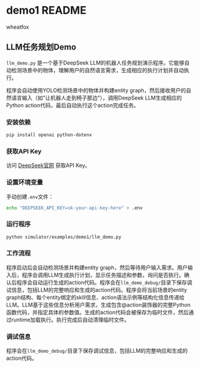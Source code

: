 # demo1 README
wheatfox

## LLM任务规划Demo

`llm_demo.py` 是一个基于DeepSeek LLM的机器人任务规划演示程序。它能够自动检测场景中的物体，理解用户的自然语言需求，生成相应的执行计划并自动执行。

程序会自动使用YOLO检测场景中的物体并构建entity graph，然后接收用户的自然语言输入（如"让机器人走到椅子那边"），调用DeepSeek LLM生成相应的Python action代码，最后自动执行这个action完成任务。

### 安装依赖

```bash
pip install openai python-dotenv
```

### 获取API Key
访问 [DeepSeek官网](https://platform.deepseek.com/) 获取API Key。

### 设置环境变量

手动创建`.env`文件：
```bash
echo "DEEPSEEK_API_KEY=sk-your-api-key-here" > .env
```

### 运行程序

```bash
python simulator/examples/demo1/llm_demo.py
```

### 工作流程

程序启动后会自动检测场景并构建entity graph，然后等待用户输入需求。用户输入后，程序会调用LLM生成执行计划，显示任务描述和参数，询问是否执行。确认后程序会自动运行生成的action代码。程序会在`llm_demo_debug/`目录下保存调试信息，包括LLM的完整响应和生成的action代码。程序会将当前场景的entity graph结构、每个entity绑定的skill信息、action语法示例等结构化信息传递给LLM。LLM基于这些信息分析用户需求，生成包含@action装饰器的完整Python函数代码，并指定具体的参数值。生成的action代码会被保存为临时文件，然后通过runtime加载执行。执行完成后自动清理临时文件。

### 调试信息

程序会在`llm_demo_debug/`目录下保存调试信息，包括LLM的完整响应和生成的action代码。